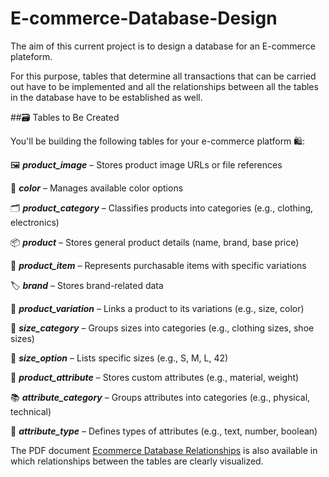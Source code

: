 # E-commerce-Database-Design

 
 The aim of this current project is to design a database for 
an E-commerce plateform. 

For this purpose, tables that determine 
all transactions that can be carried out have to be implemented
 and all the relationships 
 between all the tables in the database have to be established as well.

##🗃️ Tables to Be Created

You'll be building the following tables for your e-commerce platform 🛍️:

🖼️ ***product_image*** – Stores product image URLs or file references

🎨 ***color*** – Manages available color options

🗂️ ***product_category*** – Classifies products into categories (e.g., clothing, electronics)

📦 ***product*** – Stores general product details (name, brand, base price)

🧾 ***product_item*** – Represents purchasable items with specific variations

🏷️ ***brand*** – Stores brand-related data

🔄 ***product_variation*** – Links a product to its variations (e.g., size, color)

📏 ***size_category*** – Groups sizes into categories (e.g., clothing sizes, shoe sizes)

📐 ***size_option*** – Lists specific sizes (e.g., S, M, L, 42)

🧵 ***product_attribute*** – Stores custom attributes (e.g., material, weight)

📚 ***attribute_category*** – Groups attributes into categories (e.g., physical, technical)

🧪 ***attribute_type*** – Defines types of attributes (e.g., text, number, boolean)

The PDF document [Ecommerce Database Relationships]()  is also available in which relationships between the tables 
are clearly visualized.

